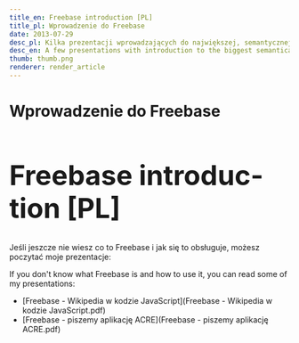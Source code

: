 ```yaml
---
title_en: Freebase introduction [PL]
title_pl: Wprowadzenie do Freebase
date: 2013-07-29
desc_pl: Kilka prezentacji wprowadzających do największej, semantycznej bazy danych na świecie.
desc_en: A few presentations with introduction to the biggest semantical database in the world.
thumb: thumb.png
renderer: render_article
---
```


<h1 lang=pl>Wprowadzenie do Freebase</h1>
<h1 lang=en style=font-size:3.5em>Freebase introduction [PL]</h1>

<p lang=pl>Jeśli jeszcze nie wiesz co to Freebase i jak się to obsługuje, możesz poczytać moje prezentacje:
<p lang=en>If you don't know what Freebase is and how to use it, you can read some of my presentations:

- [Freebase - Wikipedia w kodzie JavaScript](Freebase - Wikipedia w kodzie JavaScript.pdf)
- [Freebase - piszemy aplikację ACRE](Freebase - piszemy aplikację ACRE.pdf)

